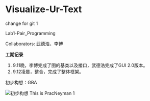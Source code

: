 ﻿# Visualize-Ur-Text
change for git 1

Lab1-Pair_Programming

Collaborators: 武德浩，李博

**工期记录**

1. 9.11晚，李博完成了图的基类以及接口，武德浩完成了GUI 2.0版本。
2. 9.12凌晨，整合，完成了整体框架。

初步构想：GBA

![初步构想](http://opmza2br0.bkt.clouddn.com/17-9-11/59871188.jpg)
This is PracNeyman 1
